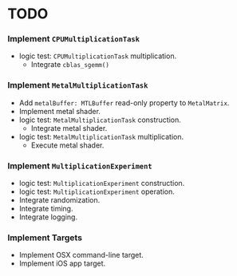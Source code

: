 TODO
====

### Implement `CPUMultiplicationTask`
- logic test: `CPUMultiplicationTask` multiplication.
    - Integrate `cblas_sgemm()`

### Implement `MetalMultiplicationTask`
- Add `metalBuffer: MTLBuffer` read-only property to `MetalMatrix`.
- Implement metal shader.
- logic test: `MetalMultiplicationTask` construction.
    - Integrate metal shader.
- logic test: `MetalMultiplicationTask` multiplication.
    - Execute metal shader.

### Implement `MultiplicationExperiment`
- logic test: `MultiplicationExperiment` construction.
- logic test: `MultiplicationExperiment` operation.
- Integrate randomization.
- Integrate timing.
- Integrate logging.

### Implement Targets
- Implement OSX command-line target.
- Implement iOS app target.
